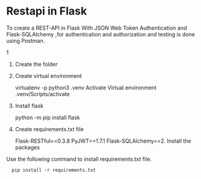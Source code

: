 # Restapi in Flask

To create a REST-API in Flask With JSON Web Token Authentication and Flask-SQLAlchemy ,for authentication and authorization and testing is done using Postman.



1
1) Create the folder

2) Create virtual environment

      virtualenv -p python3 .venv
      Activate Virtual environment
      .venv/Scripts/activate

3) Install flask

      python -m pip install flask

4) Create requirements.txt file

      Flask-RESTful==0.3.8
      PyJWT==1.7.1
      Flask-SQLAlchemy==2.
      Install the packages
    
Use the following command to install requirements.txt file.

      pip install -r requirements.txt
